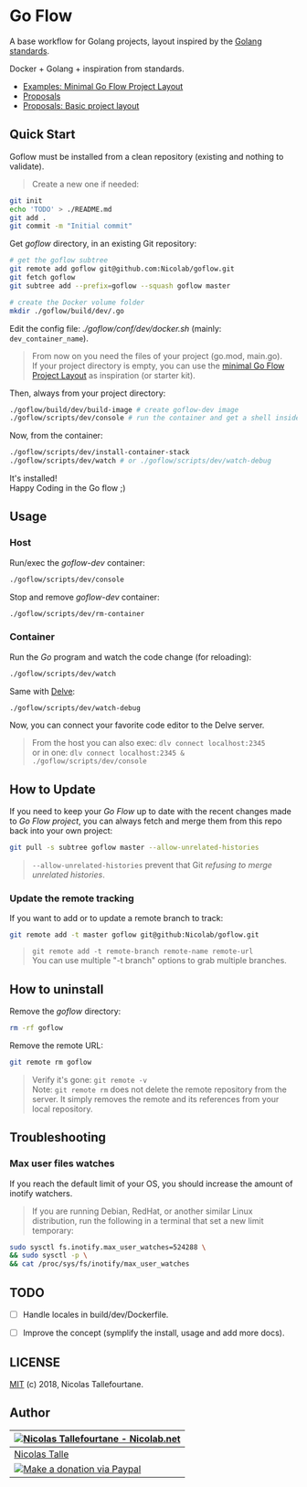 # Go Flow

A base workflow for Golang projects, layout inspired by the [Golang standards](https://github.com/golang-standards/project-layout).

Docker + Golang + inspiration from standards.

* [Examples: Minimal Go Flow Project Layout](examples/minimal-goflow-project-layout)
* [Proposals](docs/dev/proposals)
* [Proposals: Basic project layout](docs/dev/proposals/basic-project-layout.md)


## Quick Start

Goflow must be installed from a clean repository (existing and nothing to validate).

> Create a new one if needed:

```sh
git init
echo 'TODO' > ./README.md
git add .
git commit -m "Initial commit"
```

Get _goflow_ directory, in an existing Git repository:

```sh
# get the goflow subtree
git remote add goflow git@github.com:Nicolab/goflow.git
git fetch goflow
git subtree add --prefix=goflow --squash goflow master

# create the Docker volume folder
mkdir ./goflow/build/dev/.go
```

Edit the config file: _./goflow/conf/dev/docker.sh_ (mainly: `dev_container_name`).

> From now on you need the files of your project (go.mod, main.go).  
> If your project directory is empty, you can use the [minimal Go Flow Project Layout](examples/minimal-goflow-project-layout) as inspiration (or starter kit).

Then, always from your project directory:

```sh
./goflow/build/dev/build-image # create goflow-dev image
./goflow/scripts/dev/console # run the container and get a shell inside
```

Now, from the container:

```sh
./goflow/scripts/dev/install-container-stack
./goflow/scripts/dev/watch # or ./goflow/scripts/dev/watch-debug
```

It's installed!  
Happy Coding in the Go flow ;)


## Usage

### Host

Run/exec the _goflow-dev_ container:

```sh
./goflow/scripts/dev/console
```

Stop and remove _goflow-dev_ container:

```sh
./goflow/scripts/dev/rm-container
```

### Container

Run the _Go_ program and watch the code change (for reloading):

```sh
./goflow/scripts/dev/watch
```

Same with [Delve](https://github.com/derekparker/delve):

```sh
./goflow/scripts/dev/watch-debug
```

Now, you can connect your favorite code editor to the Delve server.

> From the host you can also exec: `dlv connect localhost:2345`  
> or in one: `dlv connect localhost:2345 & ./goflow/scripts/dev/console`


## How to Update

If you need to keep your _Go Flow_ up to date with the recent changes made to _Go Flow project_,
you can always fetch and merge them from this repo back into your own project:

```sh
git pull -s subtree goflow master --allow-unrelated-histories
```

> `--allow-unrelated-histories` prevent that Git _refusing to merge unrelated histories_.

### Update the remote tracking

If you want to add or to update a remote branch to track:

```sh
git remote add -t master goflow git@github:Nicolab/goflow.git
```

> ```git remote add -t remote-branch remote-name remote-url```  
You can use multiple "-t branch" options to grab multiple branches.


## How to uninstall

Remove the _goflow_ directory:

```sh
rm -rf goflow
```

Remove the remote URL:

```sh
git remote rm goflow
```

> Verify it's gone: `git remote -v`  
> Note: `git remote rm` does not delete the remote repository from the server. It simply removes the remote and its references from your local repository.


## Troubleshooting

### Max user files watches

If you reach the default limit of your OS, you should increase the amount of inotify watchers.

> If you are running Debian, RedHat, or another similar Linux distribution, run the following in a terminal that set a new limit temporary:

```sh
sudo sysctl fs.inotify.max_user_watches=524288 \
&& sudo sysctl -p \
&& cat /proc/sys/fs/inotify/max_user_watches
```


## TODO

 * [ ] Handle locales in build/dev/Dockerfile.
 * [ ] Improve the concept (symplify the install, usage and add more docs).


## LICENSE

[MIT](https://github.com/Nicolab/goflow/blob/master/LICENSE) (c) 2018, Nicolas Tallefourtane.


## Author

| [![Nicolas Tallefourtane - Nicolab.net](https://www.gravatar.com/avatar/d7dd0f4769f3aa48a3ecb308f0b457fc?s=64)](https://nicolab.net) |
|---|
| [Nicolas Talle](https://nicolab.net) |
| [![Make a donation via Paypal](https://www.paypalobjects.com/en_US/i/btn/btn_donate_SM.gif)](https://www.paypal.com/cgi-bin/webscr?cmd=_s-xclick&hosted_button_id=PGRH4ZXP36GUC) |

